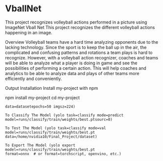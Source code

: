 # VballNet
This project recognizes volleyball actions performed in a picture using ImageNet
Vball Net
This project recognizes the different volleyball actions happening in an image.

Overview
Volleyball teams have a hard time analyzing opponents due to the lacking technology. Since the sport is to keep the ball up in the air, the complicated and confusing patterns and rotations a team plays is hard to recognize. However, with a volleyball action recognizer, coaches and teams will be able to analyze what a player is doing in game and see the possibilities of performing a certain action. This will help coaches and analytics to be able to analyze data and plays of other teams more efficiently and conveniently.

Output
Installation
Install my-project with npm

  npm install my-project
  cd my-project
```To Train The Model (yolo task=classify mode=train model=yolov8n-cls.pt
data=datasetepochs=50 imgsz=224)  ​

To Classify The Model (yolo task=classify mode=predict
model=runs/classify/train/weights/best.ptsourc=0)​

To Test The Model (yolo task=classify mode=val
model=runs/classify/train/weights/best.pt
data=/home/nvidia10/Final_Project/dataset)​

To Export The Model (yolo export model=runs/classify/train/weights/best.pt
format=onnx  # or format=torchscript, openvino, etc.)
    
